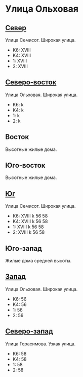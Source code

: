 # Улица Ольховая

## [Север](./10430050.md)

Улица Семисот.
Широкая улица.

* K6:   XVIII
* K4:   XVIII
* 1:    XVIII
* 2:    XVIII

## [Северо-восток](./10440050.md)

Улица Ольховая.
Широкая улица.

* K6:   k
* K4:   k
* 1:    k
* 2:    k

## Восток

Высотные жилые дома.

## Юго-восток

Высотные жилые дома.

## [Юг](./10430062.md)

Улица Семисот.
Широкая улица.

* K6:   XVIII
        k
        56  58
* K4:   XVIII
        k
        56  58
* 1:    XVIII
        k
        56  58
* 2:    XVIII
        k
        56  58

## Юго-запад

Жилые дома средней высоты.

## [Запад](./10420060.md)

Улица Ольховая.
Широкая улица.

* K6:   56
* K4:   56
* 1:    56
* 2:    56

## [Северо-запад](./10420050.md)

Улица Герасимова.
Узкая улица.

* K6:   58
* K4:   58
* 1:    58
* 2:    58

